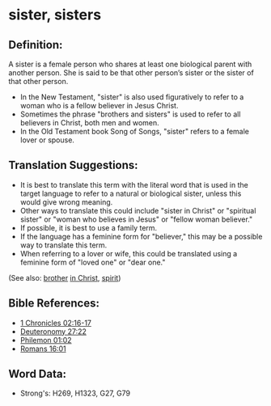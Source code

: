 # sister, sisters #

## Definition: ##

A sister is a female person who shares at least one biological parent with another person. She is said to be that other person’s sister or the sister of that other person.

* In the New Testament, "sister" is also used figuratively to refer to a woman who is a fellow believer in Jesus Christ.
* Sometimes the phrase "brothers and sisters" is used to refer to all believers in Christ, both men and women.
* In the Old Testament book Song of Songs, "sister" refers to a female lover or spouse.

## Translation Suggestions: ##

* It is best to translate this term with the literal word that is used in the target language to refer to a natural or biological sister, unless this would give wrong meaning.
* Other ways to translate this could include "sister in Christ" or "spiritual sister" or "woman who believes in Jesus" or "fellow woman believer."
* If possible, it is best to use a family term.
* If the language has a feminine form for "believer," this may be a possible way to translate this term.
* When referring to a lover or wife, this could be translated using a feminine form of "loved one" or "dear one."

(See also: [brother](../kt/brother.md) [in Christ](../kt/inchrist.md), [spirit](../kt/spirit.md))

## Bible References: ##

* [1 Chronicles 02:16-17](rc://en/tn/help/1ch/02/16)
* [Deuteronomy 27:22](rc://en/tn/help/deu/27/22)
* [Philemon 01:02](rc://en/tn/help/phm/01/02)
* [Romans 16:01](rc://en/tn/help/rom/16/01)

## Word Data: ##

* Strong's: H269, H1323, G27, G79
